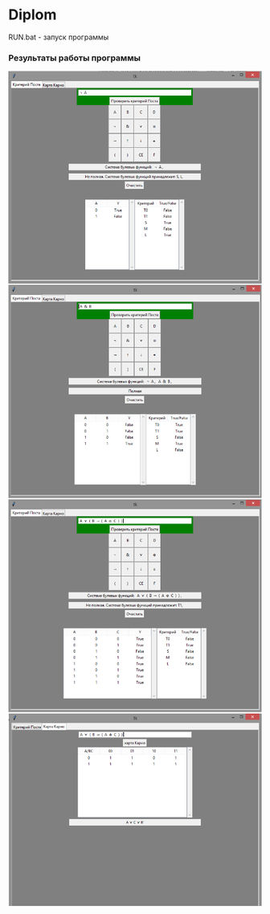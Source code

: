 # Diplom

RUN.bat - запуск программы

### Результаты работы программы

![alt text](img/1.png "Описание будет тут")
![alt text](img/2.png "Описание будет тут")
![alt text](img/3.png "Описание будет тут")
![alt text](img/4.png "Описание будет тут")


